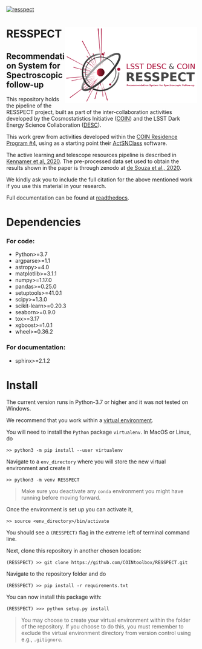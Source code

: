 [![resspect](https://img.shields.io/badge/COIN--Focus-RESSPECT-red)](http://cosmostatistics-initiative.org/resspect/)

# <img align="right" src="docs/images/logo_small.png" width="350"> RESSPECT


## Recommendation System for Spectroscopic follow-up 

This repository holds the pipeline of the RESSPECT project, built as part of the inter-collaboration activities developed by the Cosmostatistics Initiative ([COIN](cosmostatistics-initiative.org)) and the LSST Dark Energy Science Collaboration ([DESC](https://lsstdesc.org/)).

This work grew from activities developed within the [COIN Residence Program #4](http://iaacoin.wix.com/crp2017), using as a starting point their [ActSNClass](https://github.com/COINtoolbox/ActSNClass) software. 

The active learning and telescope resources pipeline is described in [Kennamer et al, 2020](https://cosmostatistics-initiative.org/portfolio-item/resspect1/). The pre-processed data set used to obtain the results shown in the paper is through zenodo at [de Souza et al., 2020](https://zenodo.org/record/4399109#.X-sL21lKhNg).

We kindly ask you to include the full citation for the above mentioned work if you use this material in your research.

Full documentation can be found at [readthedocs](https://resspect.readthedocs.io/en/latest/).

# Dependencies

### For code:

 - Python>=3.7  
 - argparse>=1.1  
 - astropy>=4.0  
 - matplotlib>=3.1.1  
 - numpy>=1.17.0  
 - pandas>=0.25.0  
 - setuptools>=41.0.1  
 - scipy>=1.3.0  
 - scikit-learn>=0.20.3  
 - seaborn>=0.9.0
 - tox>=3.17
 - xgboost>=1.0.1
 - wheel>=0.36.2
 
 
 ### For documentation:
 
  - sphinx>=2.1.2

# Install

The current version runs in Python-3.7 or higher and it was not tested on Windows.  

We recommend that you work within a [virtual environment](https://packaging.python.org/guides/installing-using-pip-and-virtual-environments/).  
 
You will need to install the `Python` package ``virtualenv``. In MacOS or Linux, do

    >> python3 -m pip install --user virtualenv

Navigate to a ``env_directory`` where you will store the new virtual environment and create it  

    >> python3 -m venv RESSPECT  

> Make sure you deactivate any ``conda`` environment you might have running before moving forward.   

Once the environment is set up you can activate it,

    >> source <env_directory>/bin/activate  

You should see a ``(RESSPECT)`` flag in the extreme left of terminal command line.   

Next, clone this repository in another chosen location:  

    (RESSPECT) >> git clone https://github.com/COINtoolbox/RESSPECT.git  

Navigate to the repository folder and do  

    (RESSPECT) >> pip install -r requirements.txt  


You can now install this package with:  

    (RESSPECT) >>> python setup.py install  

> You may choose to create your virtual environment within the folder of the repository. If you choose to do this, you must remember to exclude the virtual environment directory from version control using e.g., ``.gitignore``.   
